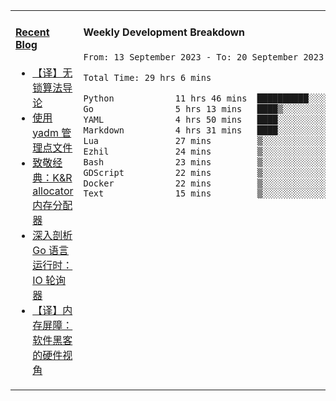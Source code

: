 <table width="960px">
<tr>
<td valign="top" width="50%">

#### <a href="https://www.kongjun18.me" target="_blank">Recent Blog</a>

<!-- BLOG-POST-LIST:START -->
- [【译】无锁算法导论](https://kongjun18.github.io/posts/2023/07/14/)
- [使用 yadm 管理点文件](https://kongjun18.github.io/posts/2023/04/07/)
- [致敬经典：K&amp;R allocator 内存分配器](https://kongjun18.github.io/posts/2022/12/12/)
- [深入剖析 Go 语言运行时：IO 轮询器](https://kongjun18.github.io/posts/2022/11/21/)
- [【译】内存屏障：软件黑客的硬件视角](https://kongjun18.github.io/posts/2022/11/03/)
<!-- BLOG-POST-LIST:END -->

</td>
<td valign="top" width="50%">

#### Weekly Development Breakdown

<!--START_SECTION:waka-->

```txt
From: 13 September 2023 - To: 20 September 2023

Total Time: 29 hrs 6 mins

Python            11 hrs 46 mins  ██████████░░░░░░░░░░░░░░░   40.48 %
Go                5 hrs 13 mins   ████▒░░░░░░░░░░░░░░░░░░░░   17.94 %
YAML              4 hrs 50 mins   ████░░░░░░░░░░░░░░░░░░░░░   16.64 %
Markdown          4 hrs 31 mins   ████░░░░░░░░░░░░░░░░░░░░░   15.56 %
Lua               27 mins         ▒░░░░░░░░░░░░░░░░░░░░░░░░   01.57 %
Ezhil             24 mins         ▒░░░░░░░░░░░░░░░░░░░░░░░░   01.39 %
Bash              23 mins         ▒░░░░░░░░░░░░░░░░░░░░░░░░   01.33 %
GDScript          22 mins         ▒░░░░░░░░░░░░░░░░░░░░░░░░   01.31 %
Docker            22 mins         ▒░░░░░░░░░░░░░░░░░░░░░░░░   01.30 %
Text              15 mins         ▒░░░░░░░░░░░░░░░░░░░░░░░░   00.89 %
```

<!--END_SECTION:waka-->
</td>
</tr>

</table>
